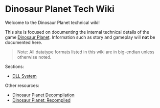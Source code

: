 # Dinosaur Planet Tech Wiki

Welcome to the Dinosaur Planet technical wiki!

This site is focused on documenting the internal technical details of the game [Dinosaur Planet](https://www.rarewiki.com/wiki/Dinosaur_Planet). Information such as story and gameplay will **not** be documented here.

> Note: All datatype formats listed in this wiki are in big-endian unless otherwise noted.

Sections:

- [DLL System](dlls/index.md)

Other resources:

- [Dinosaur Planet Decompilation](https://github.com/zestydevy/dinosaur-planet)
- [Dinosaur Planet: Recompiled](https://github.com/Francessco121/dino-recomp)
